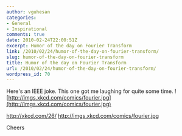 ```yaml
---
author: vguhesan
categories:
- General
- Inspirational
comments: true
date: 2010-02-24T22:00:51Z
excerpt: Humor of the day on Fourier Transform
link: /2010/02/24/humor-of-the-day-on-fourier-transform/
slug: humor-of-the-day-on-fourier-transform
title: Humor of the day on Fourier Transform
url: /2010/02/24/humor-of-the-day-on-fourier-transform/
wordpress_id: 70
---
```


Here's an IEEE joke. This one got me laughing for quite some time.
![http://imgs.xkcd.com/comics/fourier.jpg](http://imgs.xkcd.com/comics/fourier.jpg)

http://xkcd.com/26/
http://imgs.xkcd.com/comics/fourier.jpg

Cheers
